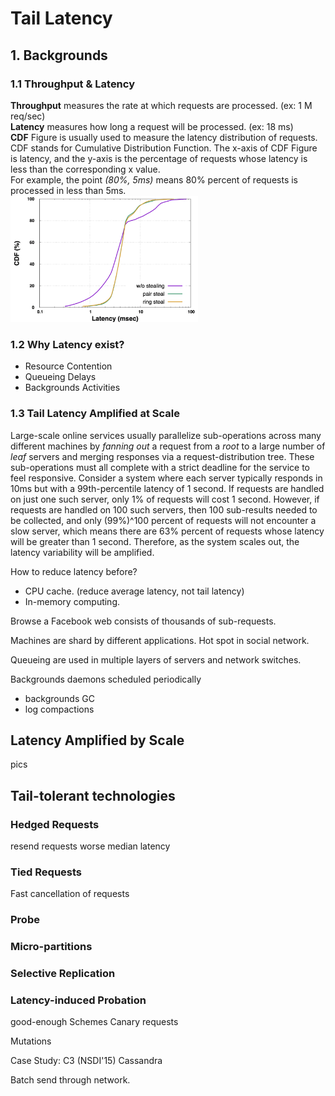 # Tail Latency

## 1. Backgrounds

### 1.1 Throughput & Latency
  **Throughput** measures the rate at which requests are processed. (ex: 1 M req/sec)
<br>
  **Latency** measures how long a request will be processed. (ex: 18 ms)
<br>
  **CDF** Figure is usually used to measure the latency distribution of requests. CDF stands for 
Cumulative Distribution Function. The x-axis of CDF Figure is latency, and the y-axis is the
percentage of requests whose latency is less than the corresponding x value.
<br>
  For example, the point *(80%, 5ms)* means 80% percent of requests is processed in less than 5ms.
<br>
<img src="cdf.png" alt="CDF figure" width="300">
<br>

### 1.2 Why Latency exist?
- Resource Contention
- Queueing Delays
- Backgrounds Activities


### 1.3 Tail Latency Amplified at Scale
  Large-scale online services usually parallelize sub-operations across many different machines 
by *fanning out* a request from a *root* to a large number of *leaf* servers and merging responses 
via a request-distribution tree. These sub-operations must all complete with a strict deadline 
for the service to feel responsive. 
  Consider a system where each server typically responds in 10ms but with a 99th-percentile 
latency of 1 second. If requests are handled on just one such server, only 1% of requests will
cost 1 second. 
  However, if requests are handled on 100 such servers, then 100 sub-results needed to be 
collected, and only (99%)^100 percent of requests will not encounter a slow server, which means
there are 63% percent of requests whose latency will be greater than 1 second. Therefore, as the
system scales out, the latency variability will be amplified.

How to reduce latency before?
- CPU cache. (reduce average latency, not tail latency)
- In-memory computing.

Browse a Facebook web consists of thousands of sub-requests. 


Machines are shard by different applications.
Hot spot in social network.


Queueing are used in multiple layers of servers and network switches.


Backgrounds daemons scheduled periodically
- backgrounds GC
- log compactions

## Latency Amplified by Scale
pics


## Tail-tolerant technologies
### Hedged Requests
resend requests
worse median latency
### Tied Requests
Fast cancellation of requests
### Probe


### Micro-partitions
### Selective Replication
### Latency-induced Probation

good-enough Schemes
Canary requests


Mutations



Case Study: C3 (NSDI'15)
Cassandra


Batch send through network.
